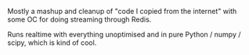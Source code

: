 Mostly a mashup and cleanup of "code I copied from the internet" with some OC for doing streaming through Redis.

Runs realtime with everything unoptimised and in pure Python / numpy / scipy, which is kind of cool.

